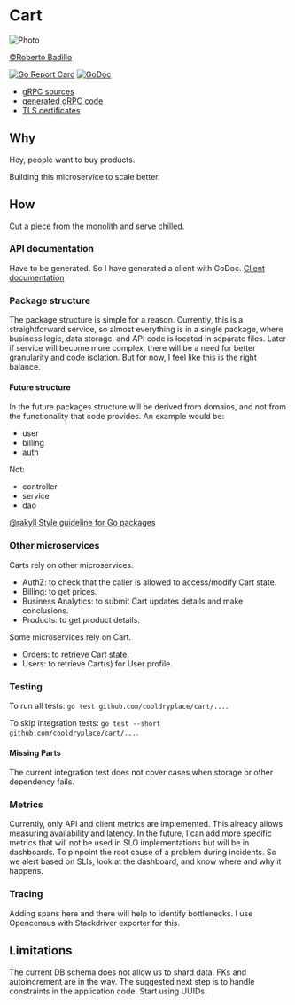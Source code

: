 Cart
====
![Photo](https://live.staticflickr.com/3687/13301196764_dd38b5a7e3_n.jpg)

[©Roberto Badillo](https://www.flickr.com/photos/rmb808)

[![Go Report Card](https://goreportcard.com/badge/github.com/cooldryplace/cart)](https://goreportcard.com/report/github.com/cooldryplace/cart)
[![GoDoc](https://godoc.org/github.com/cooldryplace/cart?status.svg)](https://godoc.org/github.com/cooldryplace/cart)

* [gRPC sources](https://github.com/cooldryplace/proto-sources)
* [generated gRPC code](://github.com/cooldryplace/proto)
* [TLS certificates](https://github.com/cooldryplace/certs)

## Why
Hey, people want to buy products.

Building this microservice to scale better.

## How
Cut a piece from the monolith and serve chilled.

### API documentation
Have to be generated. So I have generated a client with GoDoc.
[Client documentation](https://godoc.org/github.com/cooldryplace/proto#CartsClient)

### Package structure
The package structure is simple for a reason. Currently, this is a straightforward service, so almost everything is in a single package, where business logic, data storage, and API code is located in separate files.
Later if service will become more complex, there will be a need for better granularity and code isolation. But for now, I feel like this is the right balance.

#### Future structure
In the future packages structure will be derived from domains, and not from the functionality that code provides.
An example would be:
* user
* billing
* auth

Not:
* controller
* service
* dao

[@rakyll Style guideline for Go packages](https://rakyll.org/style-packages/)

### Other microservices
Carts rely on other microservices.
* AuthZ: to check that the caller is allowed to access/modify Cart state.
* Billing: to get prices.
* Business Analytics: to submit Cart updates details and make conclusions.
* Products: to get product details.

Some microservices rely on Cart.
* Orders: to retrieve Cart state.
* Users: to retrieve Cart(s) for User profile.

### Testing
To run all tests: `go test github.com/cooldryplace/cart/...`.

To skip integration tests: `go test --short github.com/cooldryplace/cart/...`.

#### Missing Parts
The current integration test does not cover cases when storage or other dependency fails.

### Metrics
Currently, only API and client metrics are implemented. This already allows measuring availability and latency. In the future, I can add more specific metrics that will not be used in SLO implementations but will be in dashboards. To pinpoint the root cause of a problem during incidents.
So we alert based on SLIs, look at the dashboard, and know where and why it happens.

### Tracing
Adding spans here and there will help to identify bottlenecks. I use Opencensus with Stackdriver exporter for this.

## Limitations
The current DB schema does not allow us to shard data. FKs and autoincrement are in the way.
The suggested next step is to handle constraints in the application code. Start using UUIDs.

